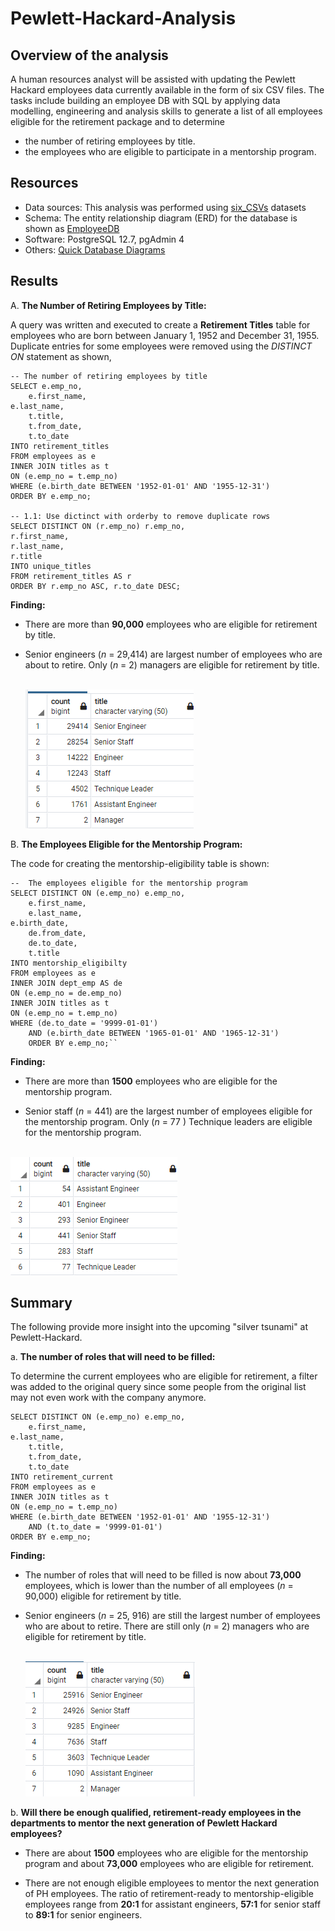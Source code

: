 # Pewlett-Hackard-Analysis

## Overview of the analysis
A human resources analyst will be assisted with updating the Pewlett Hackard employees data currently available in the form of six CSV files. The tasks include building an employee DB with SQL by applying data modelling, engineering and analysis skills to generate a list of all employees eligible for the retirement package and to determine
- the number of retiring employees by title.
- the employees who are eligible to participate in a mentorship program.

## Resources
- Data sources: This analysis was performed using [six_CSVs](https://github.com/aobasuyi/Pewlett-Hackard-Analysis/tree/main/Data_source) datasets
- Schema:  The entity relationship diagram (ERD) for the database is shown as [EmployeeDB](https://github.com/aobasuyi/Pewlett-Hackard-Analysis/blob/main/EmployeeDB.png)
- Software: PostgreSQL 12.7, pgAdmin 4
- Others: [Quick Database Diagrams](https://www.quickdatabasediagrams.com/)

## Results

A.  **The Number of Retiring Employees by Title:**<br /> 

A query was written and executed to create a **Retirement Titles** table for employees who are born between January 1, 1952 and December 31, 1955. Duplicate entries for some employees  were removed using the *DISTINCT ON* statement as shown,

```
-- The number of retiring employees by title
SELECT e.emp_no,
    e.first_name,
e.last_name,
    t.title,
    t.from_date,
    t.to_date
INTO retirement_titles
FROM employees as e
INNER JOIN titles as t
ON (e.emp_no = t.emp_no)
WHERE (e.birth_date BETWEEN '1952-01-01' AND '1955-12-31')
ORDER BY e.emp_no;

-- 1.1: Use dictinct with orderby to remove duplicate rows
SELECT DISTINCT ON (r.emp_no) r.emp_no, 
r.first_name,
r.last_name,
r.title
INTO unique_titles
FROM retirement_titles AS r
ORDER BY r.emp_no ASC, r.to_date DESC;

```

**Finding:**<br />
- There are more than **90,000** employees who are eligible for retirement by title.

- Senior engineers (*n* = 29,414) are largest number of employees who are about to retire.  Only (*n* = 2) managers are eligible for retirement by title.

	<br /> ![Image](Resources/retiring_titles.png) <br />

B.  **The Employees Eligible for the Mentorship Program:**<br /> 

The code for creating the mentorship-eligibility table is shown:

```
--  The employees eligible for the mentorship program
SELECT DISTINCT ON (e.emp_no) e.emp_no,
	e.first_name,
	e.last_name,
e.birth_date,
	de.from_date,
    de.to_date,
	t.title
INTO mentorship_eligibilty
FROM employees as e
INNER JOIN dept_emp AS de
ON (e.emp_no = de.emp_no)
INNER JOIN titles as t
ON (e.emp_no = t.emp_no)
WHERE (de.to_date = '9999-01-01')
	AND (e.birth_date BETWEEN '1965-01-01' AND '1965-12-31')
	ORDER BY e.emp_no;``

```

**Finding:** <br />

- There are more than **1500** employees who are eligible for the mentorship program.

- Senior staff (*n* = 441) are the largest number of employees eligible for the mentorship program. Only (*n* = 77 ) Technique leaders are eligible for the mentorship program.

<br /> ![Image](Resources/mentorship_eligibility_titles.png) <br />



## Summary
The following provide more insight into the upcoming "silver tsunami" at Pewlett-Hackard. <br />

a. **The number of roles that will need to be filled:**<br />

To determine the current employees who are eligible for retirement, a filter was added to the original query since some people from the original list may not even work with the company anymore.

```
SELECT DISTINCT ON (e.emp_no) e.emp_no,
    e.first_name,
e.last_name,
    t.title,
    t.from_date,
    t.to_date
INTO retirement_current
FROM employees as e
INNER JOIN titles as t
ON (e.emp_no = t.emp_no)
WHERE (e.birth_date BETWEEN '1952-01-01' AND '1955-12-31')
	AND (t.to_date = '9999-01-01')
ORDER BY e.emp_no;

```
**Finding:**
- The number of roles that will need to be filled is now about  **73,000** employees, which is lower than the number of all employees (*n* = 90,000) eligible for retirement by title.
- Senior engineers (*n* = 25, 916) are still the largest number of employees who are about to retire.  There are still only (*n* = 2) managers who are eligible for retirement by title.

	 <br /> ![Image](Resources/retiring_titles_current.png) <br />

b.  **Will there be enough qualified, retirement-ready employees in the departments to mentor the next generation of Pewlett Hackard employees?**<br />
- There are about **1500** employees who are eligible for the mentorship program and about **73,000** employees who are eligible for retirement. 

- There are not enough eligible employees to mentor the next generation of PH employees. The ratio of retirement-ready to mentorship-eligible employees range from **20:1** for assistant engineers, **57:1** for senior staff to **89:1** for senior engineers.

